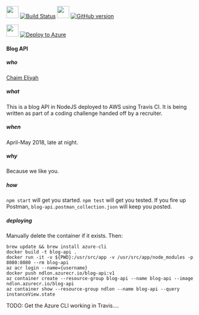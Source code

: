 <img src="https://travis-ci.com/images/logos/Tessa-pride-4.png" width=32 height=32 /> [![Build Status](https://travis-ci.org/chaim1221/blog-api.svg?branch=master)](https://travis-ci.org/chaim1221/blog-api) <img src="https://assets-cdn.github.com/images/modules/logos_page/Octocat.png" width=32 height=32 /> [![GitHub version](https://badge.fury.io/gh/chaim1221%2Fblog-api.svg)](https://badge.fury.io/gh/chaim1221%2Fblog-api)  

<img src="https://i1.wp.com/buildazure.com/wp-content/uploads/2017/09/Azure.png?w=519&ssl=1" width=32 height=32 /> [![Deploy to Azure](http://azuredeploy.net/deploybutton.png)](https://azuredeploy.net/)

#### Blog API

##### who
[Chaim Eliyah](https://github.com/chaim1221)

##### what
This is a blog API in NodeJS deployed to AWS using Travis CI. It is being written as part of a coding challenge handed off by a recruiter.  

##### when
April-May 2018, late at night.

##### why
Because we like you.

##### how
`npm start` will get you started.
`npm test` will get you tested.
If you fire up Postman, `blog-api.postman_collection.json` will keep you posted.

##### deploying
Manually delete the container if it exists. Then:  
```
brew update && brew install azure-cli
docker build -t blog-api .
docker run -it -v ${PWD}:/usr/src/app -v /usr/src/app/node_modules -p 8080:8080 --rm blog-api
az acr login --name={username}
docker push ndlon.azurecr.io/blog-api:v1
az container create --resource-group blog-api --name blog-api --image ndlon.azurecr.io/blog-api
az container show --resource-group ndlon --name blog-api --query instanceView.state
```

TODO: Get the Azure CLI working in Travis....
